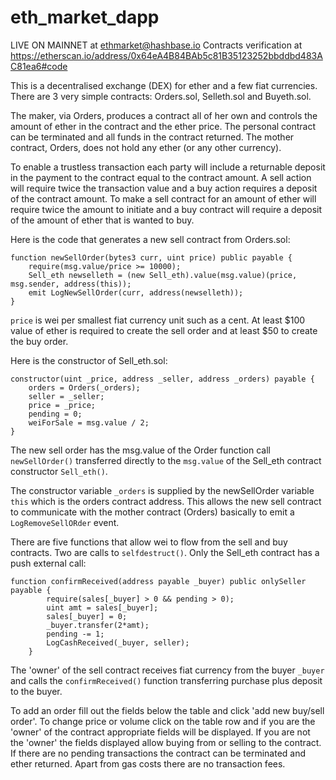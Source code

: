 # eth_market_dapp 

LIVE ON MAINNET at ethmarket@hashbase.io
Contracts verification at https://etherscan.io/address/0x64eA4B84BAb5c81B35123252bbddbd483AC81ea6#code

This is a decentralised exchange (DEX) for ether and a few fiat currencies. There are 3 very simple contracts: Orders.sol, Selleth.sol and Buyeth.sol.

The maker, via Orders, produces a contract all of her own and controls the amount of ether in the contract and the ether price. The personal contract can be terminated and all funds in the contract returned. The mother contract, Orders, does not hold any ether (or any other currency). 

To enable a trustless transaction each party will include  a returnable deposit in the payment to the contract equal to the contract amount. A sell action will require twice the transaction value and a buy action requires a deposit of the contract amount. To make a sell contract for an amount of ether will require twice the amount to initiate and a buy contract will require a deposit of the amount of ether that is wanted to buy.

Here is the code that generates a new sell contract from Orders.sol:

```
function newSellOrder(bytes3 curr, uint price) public payable {
    require(msg.value/price >= 10000);
    Sell_eth newselleth = (new Sell_eth).value(msg.value)(price, msg.sender, address(this));
    emit LogNewSellOrder(curr, address(newselleth));    
}
```
```price``` is wei per smallest fiat currency unit such as a cent. At least $100 value of ether is required to create the sell order and at least $50 to create the buy order.

Here is the constructor of Sell_eth.sol:

```
constructor(uint _price, address _seller, address _orders) payable {
    orders = Orders(_orders);
    seller = _seller;
    price = _price;
    pending = 0;
    weiForSale = msg.value / 2;
}
```

The new sell order has the msg.value of the Order function call ```newSellOrder()``` transferred directly to the ```msg.value``` of the Sell_eth contract constructor ```Sell_eth()```. 

The constructor variable ```_orders``` is supplied by the newSellOrder variable ```this``` which is the orders contract address. This allows the new sell contract to communicate with the mother contract (Orders) basically to emit a ```LogRemoveSellORder``` event.  
  
There are five functions that allow wei to flow from the sell and buy contracts. Two are calls to ```selfdestruct()```. Only the Sell_eth contract has a push external call:

```
function confirmReceived(address payable _buyer) public onlySeller payable {
        require(sales[_buyer] > 0 && pending > 0);
        uint amt = sales[_buyer];
        sales[_buyer] = 0;
        _buyer.transfer(2*amt);
        pending -= 1;
        LogCashReceived(_buyer, seller);
    }
```
The 'owner' of the sell contract receives fiat currency from the buyer ```_buyer``` and calls the ```confirmReceived()``` function transferring purchase plus deposit to the buyer.

To add an order fill out the fields below the table and click 'add new buy/sell order'. To change price or volume click on the table row and if you are the 'owner' of the contract appropriate fields will be displayed. If you are not the 'owner' the fields displayed allow buying from or selling to the contract. If there are no pending transactions the contract can be terminated and ether returned. Apart from gas costs there are no transaction fees.


